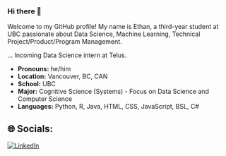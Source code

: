 ### Hi there 👋

Welcome to my GitHub profile! My name is Ethan, a third-year student at UBC passionate about Data Science, Machine Learning, Technical Project/Product/Program Management. 

... Incoming Data Science intern at Telus. 

- **Pronouns:** he/him
- **Location:** Vancouver, BC, CAN
- **School:** UBC
- **Major:** Cognitive Science (Systems) - Focus on Data Science and Computer Science 
- **Languages:** Python, R, Java, HTML, CSS, JavaScript, BSL, C#


## 🌐 Socials:
[![LinkedIn](https://img.shields.io/badge/LinkedIn-%230077B5.svg?logo=linkedin&logoColor=white)](https://linkedin.com/in/https://www.linkedin.com/in/ethan-xu8/) 

